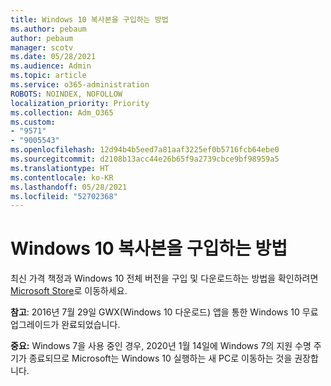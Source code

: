 ```yaml
---
title: Windows 10 복사본을 구입하는 방법
ms.author: pebaum
author: pebaum
manager: scotv
ms.date: 05/28/2021
ms.audience: Admin
ms.topic: article
ms.service: o365-administration
ROBOTS: NOINDEX, NOFOLLOW
localization_priority: Priority
ms.collection: Adm_O365
ms.custom:
- "9571"
- "9005543"
ms.openlocfilehash: 12d94b4b5eed7a81aaf3225ef0b5716fcb64ebe0
ms.sourcegitcommit: d2108b13acc44e26b65f9a2739cbce9bf98959a5
ms.translationtype: HT
ms.contentlocale: ko-KR
ms.lasthandoff: 05/28/2021
ms.locfileid: "52702368"
---
```

# <a name="how-to-buy-a-copy-of-windows-10"></a>Windows 10 복사본을 구입하는 방법

최신 가격 책정과 Windows 10 전체 버전을 구입 및 다운로드하는 방법을 확인하려면 [Microsoft Store](https://www.microsoft.com/store/b/windows)로 이동하세요.

**참고**: 2016년 7월 29일 GWX(Windows 10 다운로드) 앱을 통한 Windows 10 무료 업그레이드가 완료되었습니다.

**중요:** Windows 7을 사용 중인 경우, 2020년 1월 14일에 Windows 7의 지원 수명 주기가 종료되므로 Microsoft는 Windows 10 실행하는 새 PC로 이동하는 것을 권장합니다.

